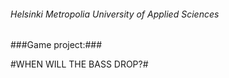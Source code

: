 ###### Helsinki Metropolia University of Applied Sciences ######

###Game project:###

#WHEN WILL THE BASS DROP?#

